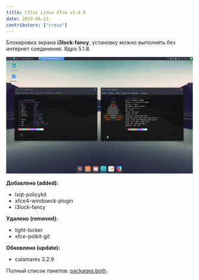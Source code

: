 ```yaml
---
title: Ctlos Linux Xfce v1.4.0
date: 2019-06-11
contributors: ["creio"]
---
```


Блокировка экрана **i3lock-fancy**, установку можно выполнять без интернет соединения. Ядро 5.1.8.

![Xfce v1.4.0](xfce1-4-0.png)

**Добавлено (added):**

- lxqt-policykit
- xfce4-windowck-plugin
- i3lock-fancy

**Удалено (removed):**

- light-locker
- xfce-polkit-git

**Обновлено (update):**

- calamares 3.2.9

Полный список пакетов: [packages.both](https://github.com/ctlos/ctlosiso/blob/e3b9f5b58668258ad3e562657a17c11fea356edb/packages.both).

